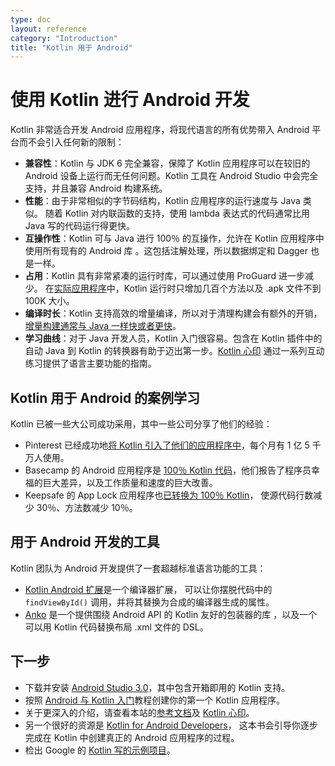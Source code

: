 ```yaml
---
type: doc
layout: reference
category: "Introduction"
title: "Kotlin 用于 Android"
---
```


# 使用 Kotlin 进行 Android 开发

Kotlin 非常适合开发 Android 应用程序，将现代语言的所有优势带入
Android 平台而不会引入任何新的限制：

  * **兼容性**：Kotlin 与 JDK 6 完全兼容，保障了 Kotlin 应用程序可以在较旧的
    Android 设备上运行而无任何问题。Kotlin 工具在 Android Studio 中会完全支持，并且兼容 Android 构建系统。
  * **性能**：由于非常相似的字节码结构，Kotlin 应用程序的运行速度与 Java 类似。
    随着 Kotlin 对内联函数的支持，使用 lambda 表达式的代码通常比用 Java 写的代码运行得更快。
  * **互操作性**：Kotlin 可与 Java 进行 100％ 的互操作，允许在 Kotlin 应用程序中使用所有现有的 Android 库
    。这包括注解处理，所以数据绑定和 Dagger 也是一样。
  * **占用**：Kotlin 具有非常紧凑的运行时库，可以通过使用 ProGuard 进一步减少。
    在[实际应用程序](https://blog.gouline.net/kotlin-production-tales-62b56057dc8a)中，Kotlin 运行时<!--
    -->只增加几百个方法以及 .apk 文件不到 100K 大小。
  * **编译时长**：Kotlin 支持高效的增量编译，所以对于<!--
    -->清理构建会有额外的开销，[增量构建通常与 Java 一样快或者更快](https://medium.com/keepsafe-engineering/kotlin-vs-java-compilation-speed-e6c174b39b5d)。
  * **学习曲线**：对于 Java 开发人员，Kotlin 入门很容易。包含在 Kotlin 插件中的自动 Java 到 Kotlin 的转换器<!--
    -->有助于迈出第一步。[Kotlin 心印](/docs/tutorials/koans.html) 通过一系列互动练习提供了语言主要功能的指南。

## Kotlin 用于 Android 的案例学习

Kotlin 已被一些大公司成功采用，其中一些公司分享了他们的经验：

  * Pinterest 已经成功地[将 Kotlin 引入了他们的应用程序中](https://www.youtube.com/watch?v=mDpnc45WwlI)，每个月有 1 亿 5 千万人使用。
  * Basecamp 的 Android 应用程序是 [100％ Kotlin 代码](https://m.signalvnoise.com/how-we-made-basecamp-3s-android-app-100-kotlin-35e4e1c0ef12)，他们报告了程序员幸福的<!--
    -->巨大差异，以及工作质量和速度的巨大改善。
  * Keepsafe 的 App Lock 应用程序也[已转换为 100％ Kotlin](https://medium.com/keepsafe-engineering/lessons-from-converting-an-app-to-100-kotlin-68984a05dcb6)，
    使源代码行数减少 30％、方法数减少 10％。

## 用于 Android 开发的工具

Kotlin 团队为 Android 开发提供了一套超越标准语言功能的工具：

 * [Kotlin Android 扩展](/docs/tutorials/android-plugin.html)是一个编译器扩展，
可以让你摆脱代码中的 `findViewById()` 调用，并将其替换为合成的编译器生成的<!--
-->属性。
 * [Anko](http://github.com/kotlin/anko) 是一个提供围绕 Android API 的 Kotlin 友好的包装器的库
   ，以及一个可以用 Kotlin 代码替换布局 .xml 文件的 DSL。

## 下一步

 * 下载并安装 [Android Studio 3.0](https://developer.android.com/studio/index.html)，其中包含开箱即用的 Kotlin 支持。
 * 按照 [Android 与 Kotlin 入门](/docs/tutorials/kotlin-android.html)教程<!--
-->创建你的第一个 Kotlin 应用程序。
 * 关于更深入的介绍，请查看本站的[参考文档](index.html)及
[Kotlin 心印](/docs/tutorials/koans.html)。
 * 另一个很好的资源是 [Kotlin for Android Developers](https://leanpub.com/kotlin-for-android-developers)，
这本书会引导你逐步完成在 Kotlin 中创建真正的 Android 应用程序的过程。
 * 检出 Google 的 [Kotlin 写的示例项目](https://developer.android.com/samples/index.html?language=kotlin)。

